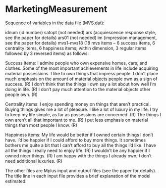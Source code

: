 # MarketingMeasurement

Sequence of variables in the data file (MVS.dat):

idnum (id number)
satopt (not needed)
ars (acquiescence response style, see the paper for details)
ars01 (not needed)
im (impression management, see the paper for details)
mvs1-mvs18 (18 mvs items – 6 success items, 6 centrality items, 6 happiness items; within dimension, 3 regular items followed by 3 reversed items) as follows:

Success items:
I admire people who own expensive homes, cars, and clothes. 
Some of the most important achievements in life include acquiring material possessions. 
I like to own things that impress people. 
I don’t place much emphasis on the amount of material objects people own as a sign of success. (R) 
I don’t think that the things I own say a lot about how well I’m doing in life. (R) 
I don’t pay much attention to the material objects other people own. (R) 

Centrality items:
I enjoy spending money on things that aren’t practical. 
Buying things gives me a lot of pleasure.
I like a lot of luxury in my life.
I try to keep my life simple, as far as possessions are concerned. (R) 
The things I own aren’t all that important to me. (R) 
I put less emphasis on material things than most people I know. (R) 

Happiness items:
My life would be better if I owned certain things I don’t have. 
I’d be happier if I could afford to buy more things. 
It sometimes bothers me quite a bit that I can’t afford to buy all the things I’d like. 
I have all the things I really need to enjoy life. (R) 
I wouldn’t be any happier if I owned nicer things. (R) 
I am happy with the things I already own; I don’t need additional luxuries. (R) 

The other files are Mplus input and output files (see the paper for details). The title line in each input file provides a brief explanation of the model estimated.
